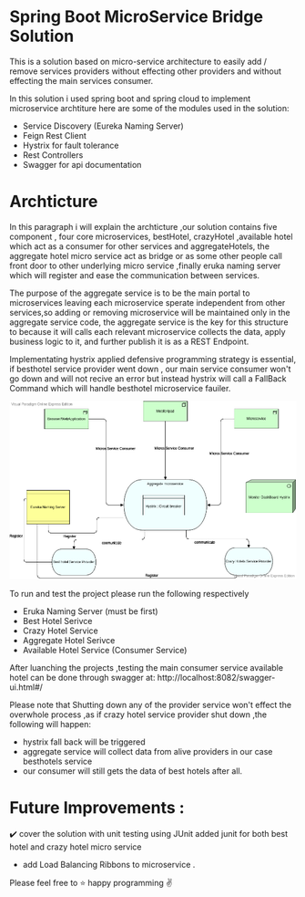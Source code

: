 # Spring Boot MicroService Bridge Solution

This is a solution based on micro-service architecture to easily add / remove services providers without effecting other providers and without effecting the main services consumer.

In this solution i used spring boot and spring cloud to implement microservice archtiture here are some of the modules used in the solution: 
  - Service Discovery (Eureka Naming Server)
  - Feign Rest Client
  - Hystrix for fault tolerance
  - Rest Controllers 
  - Swagger for api documentation 
  
# Archticture
  In this paragraph i will explain the archticture ,our solution contains five component , four core microservices, bestHotel, crazyHotel ,available hotel which act as a consumer for other services and aggregateHotels, the aggregate hotel micro service act as bridge or as some other people call front door to other underlying micro service ,finally eruka naming server which will register and ease the communication between services.
  
  The purpose of the aggregate service is to be the main portal to microservices leaving each microservice sperate independent from other services,so adding or removing microservice will be maintained only in the aggregate service code, the aggregate service is the key for this structure to because it will calls each relevant microservice collects the data, apply business logic to it, and further publish it is as a REST Endpoint.
 
 
 Implementating hystrix applied defensive programming strategy is essential, if besthotel service provider went down , our main service consumer won't go down and will not recive an error but instead hystrix will call a FallBack Command which will handle besthotel microservice fauiler.


   ![alt text](https://github.com/AlaaMezian/Maf-Task/blob/master/MicroServices%20(1).png)

  
To run and test the project please run the following respectively 
  - Eruka Naming Server (must be first)
  - Best Hotel Serivce 
  - Crazy Hotel Service 
  - Aggregate Hotel Serivce 
  - Available Hotel Service (Consumer Service)
  
  After luanching the projects ,testing the main consumer service available hotel can be done through swagger at: 
  http://localhost:8082/swagger-ui.html#/
  
  Please note that Shutting down any of the provider service won't effect the overwhole process ,as if crazy hotel service provider shut down ,the following will happen: 
  - hystrix fall back will be triggered
  - aggregate service will collect data from alive providers in our case besthotels service
  - our consumer will still gets the data of best hotels after all.
  
 # Future Improvements : 
  :heavy_check_mark: cover the solution with unit testing using JUnit added junit 
  for both best hotel and crazy hotel micro service
  - add Load Balancing Ribbons to microservice .

Please feel free to :star:  happy programming :v: 
